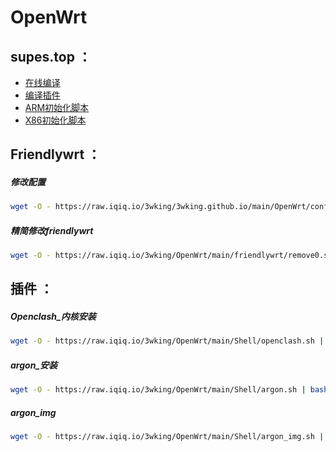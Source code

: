 # OpenWrt

## supes.top ：
* [在线编译](https://supes.top/)
* [编译插件](https://raw.iqiq.io/3wking/OpenWrt/main/Supes/app)
* [ARM初始化脚本](https://raw.iqiq.io/3wking/OpenWrt/main/Supes/arm_shell)
* [X86初始化脚本](https://raw.iqiq.io/3wking/OpenWrt/main/Supes/x86_shell)

## Friendlywrt ：
##### 修改配置
```sh
wget -O - https://raw.iqiq.io/3wking/3wking.github.io/main/OpenWrt/config.sh | bash
```
##### 精简修改friendlywrt
```sh
wget -O - https://raw.iqiq.io/3wking/OpenWrt/main/friendlywrt/remove0.sh | bash
```

## 插件 ：
##### Openclash_内核安装
```sh
wget -O - https://raw.iqiq.io/3wking/OpenWrt/main/Shell/openclash.sh | bash
```
##### argon_安装
```sh
wget -O - https://raw.iqiq.io/3wking/OpenWrt/main/Shell/argon.sh | bash
```
##### argon_img
```sh
wget -O - https://raw.iqiq.io/3wking/OpenWrt/main/Shell/argon_img.sh | bash
```
